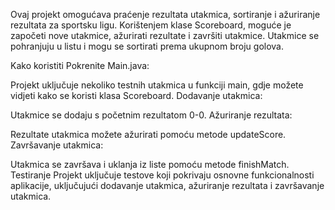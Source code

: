 Ovaj projekt omogućava praćenje rezultata utakmica, sortiranje i ažuriranje rezultata za sportsku ligu. Korištenjem klase Scoreboard, moguće je započeti nove utakmice, ažurirati rezultate i završiti utakmice. Utakmice se pohranjuju u listu i mogu se sortirati prema ukupnom broju golova.

Kako koristiti
Pokrenite Main.java:

Projekt uključuje nekoliko testnih utakmica u funkciji main, gdje možete vidjeti kako se koristi klasa Scoreboard.
Dodavanje utakmica:

Utakmice se dodaju s početnim rezultatom 0-0.
Ažuriranje rezultata:

Rezultate utakmica možete ažurirati pomoću metode updateScore.
Završavanje utakmica:

Utakmica se završava i uklanja iz liste pomoću metode finishMatch.
Testiranje
Projekt uključuje testove koji pokrivaju osnovne funkcionalnosti aplikacije, uključujući dodavanje utakmica, ažuriranje rezultata i završavanje utakmica.


